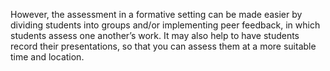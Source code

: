 However, the assessment in a formative setting can be made easier by dividing students into groups and/or implementing peer feedback, in which students assess one another’s work. It may also help to have students record their presentations, so that you can assess them at a more suitable time and location. 